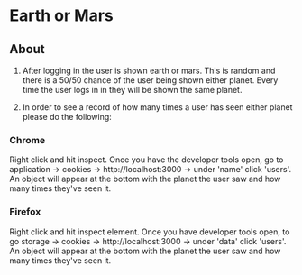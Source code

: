# Earth or Mars

## About

1. After logging in the user is shown earth or mars. This is random and there is a 50/50 chance of the user being shown either planet. Every time the user logs in in they will be shown the same planet.

2. In order to see a record of how many times a user has seen either planet please do the following:

### Chrome

Right click and hit inspect. Once you have the developer tools open, go to application -> cookies -> http://localhost:3000 -> under 'name' click 'users'. An object will appear at the bottom with the planet the user saw and how many times they've seen it.

### Firefox

Right click and hit inspect element. Once you have developer tools open, to go storage -> cookies -> http://localhost:3000 -> under 'data' click 'users'. An object will appear at the bottom with the planet the user saw and how many times they've seen it.
